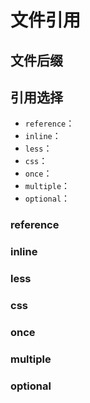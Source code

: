 # 文件引用

## 文件后缀

## 引用选择

-   `reference`：
-   `inline`：
-   `less`：
-   `css`：
-   `once`：
-   `multiple`：
-   `optional`：

### reference

### inline

### less

### css

### once

### multiple

### optional
